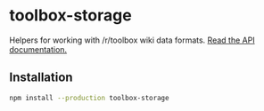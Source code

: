 # toolbox-storage

Helpers for working with /r/toolbox wiki data formats. [Read the API documentation.](https://toolbox-team.github.io/storage/modules/storage.html)

## Installation

```bash
npm install --production toolbox-storage
```
